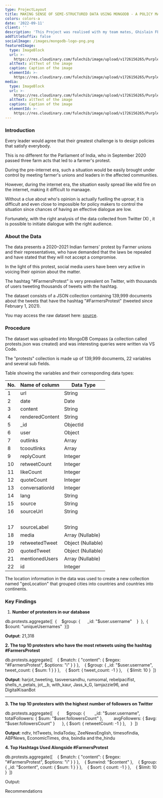 ```yaml
---
type: ProjectLayout
title: MAKING SENSE OF SEMI-STRUCTURED DATA USING MONGODB - A POLICY MAKER'S GUIDE
colors: colors-a
date: '2022-09-11'
client: ''
description: 'This Project was realised with my team mates, Ghislain FEPESSI AND EVELINE SOH'
addTitleSuffix: false
socialImage: /images/mongodb-logo-png.png
featuredImage:
  type: ImageBlock
  url: >-
    https://res.cloudinary.com/fulechib/image/upload/v1726156265/Purple_Gradient_Marketing_Analytics_Carousel_Instagram_Post_2_qzdndu.png
  altText: altText of the image
  caption: Caption of the image
  elementId: >-
    https://res.cloudinary.com/fulechib/image/upload/v1726156265/Purple_Gradient_Marketing_Analytics_Carousel_Instagram_Post_2_qzdndu.png
media:
  type: ImageBlock
  url: >-
    https://res.cloudinary.com/fulechib/image/upload/v1726156265/Purple_Gradient_Marketing_Analytics_Carousel_Instagram_Post_2_qzdndu.png
  altText: altText of the image
  caption: Caption of the image
  elementId: >-
    https://res.cloudinary.com/fulechib/image/upload/v1726156265/Purple_Gradient_Marketing_Analytics_Carousel_Instagram_Post_2_qzdndu.png
---
```

### Introduction

Every leader would agree that their greatest challenge is to design policies that satisfy everybody.

This is no different for the Parliament of India, who in September 2020 passed three farm acts that led to a farmer's protest.

During the pre-internet era, such a situation would be easily brought under control by meeting farmer's unions and leaders in the affected communities.

However, during the internet era, the situation easily spread like wild fire on the internet, making it difficult to manaage.

Without a clue about who's opinion is actually fuelling the uproar, it is difficult and even close to impossible for policy makers to control the situation since chances of having an effective dialogue are low.

Fortunately, with the right analysis of the data collected from Twitter (X) , it is possible to initiate dialogue with the right audience.

### About the Data

The data presents a 2020–2021 Indian farmers' protest by Farmer unions and their representatives, who  have demanded that the laws be repealed and have stated that they will not accept a compromise.

In the light of this protest, social media users have been very active in voicing their opinion about the matter.

The hashtag "#FarmersProtest" is very prevalent on Twitter, with thousands of users tweeting thousands of tweets with the hashtag.

The dataset consists of a JSON collection containing 139,999 documents about the tweets that have the hashtag "#FarmersProtest" (tweeted since February 1, 2021).

You may access the raw dataset here: [source](https://www.kaggle.com/datasets/prathamsharma123/farmers-protest-tweets-dataset-raw-json).

### Procedure

The dataset was uploaded into MongoDB Compass (a collection called protests.json was created) and was interesting queries were written via VS Code.

The "protests" collection is made up of 139,999 documents, 22 variables and several sub fields.

Table showing the variables and their corresponding data types:

| No. | Name of column  | Data Type         |
| --- | --------------- | ----------------- |
| 1   | url             | String            |
| 2   | date            | Date              |
| 3   | content         | String            |
| 4   | renderedContent | String            |
| 5   | \_id            | ObjectId          |
| 6   | user            | Object            |
| 7   | outlinks        | Array             |
| 8   | tcooutlinks     | Array             |
| 9   | replyCount      | Integer           |
| 10  | retweetCount    | Integer           |
| 11  | likeCount       | Integer           |
| 12  | quoteCount      | Integer           |
| 13  | conversationId  | Integer           |
| 14  | lang            | String            |
| 15  | source          | String            |
| 16  | sourceUrl       | String            |
|     |                 |                   |
| 17  | sourceLabel     | String            |
| 18  | media           | Array (Nullable)  |
| 19  | retweetedTweet  | Object (Nullable) |
| 20  | quotedTweet     | Object (Nullable) |
| 21  | mentionedUsers  | Array (Nullable)  |
| 22  | id              | Integer           |

The location information in the data was used to create a new collection named "geoLocation" that grouped cities into countries and countries into continents.

### Key Findings

1.  **Number of protesters in our database**

db.protests.aggregate(\[  {    $group: {      \_id: "$user.username"    }  },  {    $count: "uniqueUsernames"  }])

**Output**: 21,318

**2. The top 10 protesters who have the most retweets using the hashtag #FarmersProtest**

db.protests.aggregate(\[    { $match: { "content": { $regex: "#FarmersProtest", $options: "i" } } },    { $group: { \_id: "$user.username", tweet\_count: { $sum: 1 } } },    { $sort: { tweet\_count: -1 } },    { $limit: 10 }  ])

**Output**: harjot\_tweeting, tasveersandhu, rumsomal, rebelpacifist, shells\_n\_petals, jot\_\_b, with\_kaur, Jass\_k\_G, Iamjazzie96, and DigitalKisanBot

***

**3. The top 10 protesters with the highest number of followers on Twitter**

db.protests.aggregate(\[    {      $group: {        \_id: "$user.username",          totalFollowers: { $sum: "$user.followersCount" },         avgFollowers: { $avg: "$user.followersCount" }      }, { $sort: { retweetCount: -1 } },    }  ])

**Output**: ndtv, htTweets, IndiaToday, ZeeNewsEnglish, timesofindia, ABPNews, EconomicTimes, dna, bsindia and the\_hindu



**4. Top Hashtags Used Alongside #FarmersProtest**

db.protests.aggregate(\[    { $match: { "content": { $regex: "#FarmersProtest", $options: "i" } } },    { $unwind: "$content" },    { $group: { \_id: "$content", count: { $sum: 1 } } },    { $sort: { count: -1 } },    { $limit: 10 }  ])

Output: 

Recommendations
